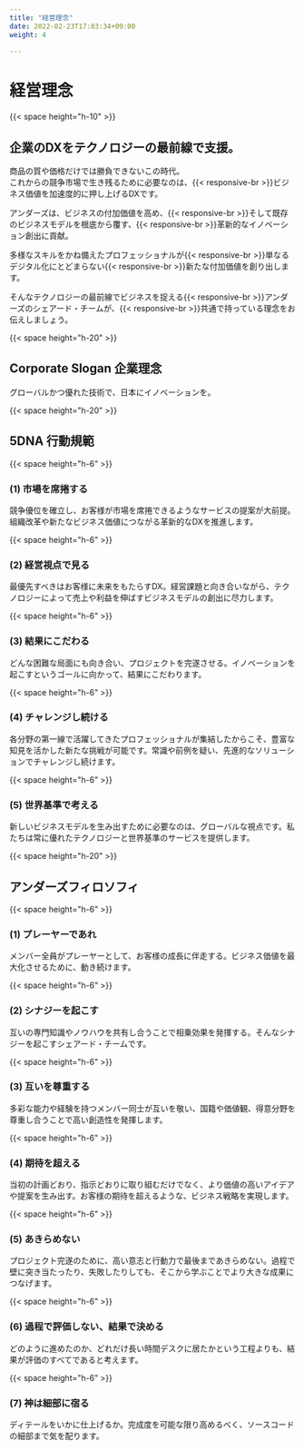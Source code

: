 ```yaml
---
title: "経営理念"
date: 2022-02-23T17:03:34+09:00
weight: 4
 
---
```

# 経営理念

{{< space height="h-10" >}}

## 企業のDXをテクノロジーの最前線で支援。  

商品の質や価格だけでは勝負できないこの時代。  
これからの競争市場で生き残るために必要なのは、{{< responsive-br >}}ビジネス価値を加速度的に押し上げるDXです。

アンダーズは、ビジネスの付加価値を高め、{{< responsive-br >}}そして既存のビジネスモデルを根底から覆す、{{< responsive-br >}}革新的なイノベーション創出に貢献。  

多様なスキルをかね備えたプロフェッショナルが{{< responsive-br >}}単なるデジタル化にとどまらない{{< responsive-br >}}新たな付加価値を創り出します。  

そんなテクノロジーの最前線でビジネスを捉える{{< responsive-br >}}アンダーズのシェアード・チームが、{{< responsive-br >}}共通で持っている理念をお伝えしましょう。

{{< space height="h-20" >}}

## Corporate Slogan 企業理念  

<font class="font-bold text-xl">グローバルかつ優れた技術で、日本にイノベーションを。</font>

{{< space height="h-20" >}}

## 5DNA 行動規範

{{< space height="h-6" >}}

### (1)	市場を席捲する  

競争優位を確立し、お客様が市場を席捲できるようなサービスの提案が大前提。組織改革や新たなビジネス価値につながる革新的なDXを推進します。

{{< space height="h-6" >}}

### (2)	経営視点で見る  

最優先すべきはお客様に未来をもたらすDX。経営課題と向き合いながら、テクノロジーによって売上や利益を伸ばすビジネスモデルの創出に尽力します。

{{< space height="h-6" >}}

### (3)	結果にこだわる   

どんな困難な局面にも向き合い、プロジェクトを完遂させる。イノベーションを起こすというゴールに向かって、結果にこだわります。

{{< space height="h-6" >}}

### (4)	チャレンジし続ける 

各分野の第一線で活躍してきたプロフェッショナルが集結したからこそ、豊富な知見を活かした新たな挑戦が可能です。常識や前例を疑い、先進的なソリューションでチャレンジし続けます。

{{< space height="h-6" >}}

### (5)	世界基準で考える  

新しいビジネスモデルを生み出すために必要なのは、グローバルな視点です。私たちは常に優れたテクノロジーと世界基準のサービスを提供します。

{{< space height="h-20" >}}

## アンダーズフィロソフィ

{{< space height="h-6" >}}
### (1)	プレーヤーであれ  

メンバー全員がプレーヤーとして、お客様の成長に伴走する。ビジネス価値を最大化させるために、動き続けます。

{{< space height="h-6" >}}

### (2)	シナジーを起こす  

互いの専門知識やノウハウを共有し合うことで相乗効果を発揮する。そんなシナジーを起こすシェアード・チームです。

{{< space height="h-6" >}}

### (3)	互いを尊重する  

多彩な能力や経験を持つメンバー同士が互いを敬い、国籍や価値観、得意分野を尊重し合うことで高い創造性を発揮します。

{{< space height="h-6" >}}

### (4)	期待を超える  

当初の計画どおり、指示どおりに取り組むだけでなく、より価値の高いアイデアや提案を生み出す。お客様の期待を超えるような、ビジネス戦略を実現します。

{{< space height="h-6" >}}

### (5)	あきらめない
プロジェクト完遂のために、高い意志と行動力で最後まであきらめない。過程で壁に突き当たったり、失敗したりしても、そこから学ぶことでより大きな成果につなげます。

{{< space height="h-6" >}}

### (6)	過程で評価しない、結果で決める  

どのように進めたのか、どれだけ長い時間デスクに居たかという工程よりも、結果が評価のすべてであると考えます。

{{< space height="h-6" >}}

### (7)	神は細部に宿る  

ディテールをいかに仕上げるか。完成度を可能な限り高めるべく、ソースコードの細部まで気を配ります。